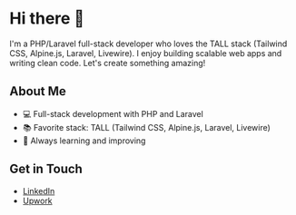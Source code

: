 # Hi there 👋

I'm a PHP/Laravel full-stack developer who loves the TALL stack (Tailwind CSS, Alpine.js, Laravel, Livewire). I enjoy building scalable web apps and writing clean code. Let's create something amazing!

## About Me
- 💻 Full-stack development with PHP and Laravel
- 📚 Favorite stack: TALL (Tailwind CSS, Alpine.js, Laravel, Livewire)
- 🌱 Always learning and improving

## Get in Touch
- [LinkedIn](https://bit.ly/3WKB3wI)
- [Upwork](https://www.upwork.com/freelancers/vitalikartsivadze)
